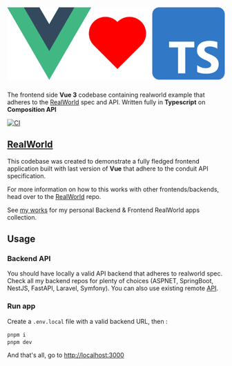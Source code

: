 # ![RealWorld Example App](logo.png)

The frontend side **Vue 3** codebase containing realworld example that adheres to the [RealWorld](https://github.com/gothinkster/realworld-example-apps) spec and API. Written fully in **Typescript** on **Composition API**

[![CI](https://concourse.okami101.io/api/v1/teams/main/pipelines/conduit-vue-ts/badge)](https://concourse.okami101.io/teams/main/pipelines/conduit-vue-ts)

## [RealWorld](https://github.com/gothinkster/realworld)

This codebase was created to demonstrate a fully fledged frontend application built with last version of **Vue** that adhere to the conduit API specification.

For more information on how to this works with other frontends/backends, head over to the [RealWorld](https://github.com/gothinkster/realworld) repo.

See [my works](https://blog.okami101.io/works/) for my personal Backend & Frontend RealWorld apps collection.

## Usage

### Backend API

You should have locally a valid API backend that adheres to realworld spec. Check all my backend repos for plenty of choices (ASPNET, SpringBoot, NestJS, FastAPI, Laravel, Symfony). You can also use existing remote [API](https://aspnetrealworld.okami101.io/api/index.html).

### Run app

Create a `.env.local` file with a valid backend URL, then :

```sh
pnpm i
pnpm dev
```

And that's all, go to <http://localhost:3000>
